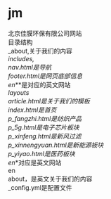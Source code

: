 # jm
北京佳膜环保有限公司网站  
目录结构  
_about,关于我们的内容  
_includes,  
  nav.html是导航  
  footer.html是网页底部信息  
  en_**是对应的英文网站  
_layouts  
  article.html是关于我们的模板  
  index.html是首页  
  p_fangzhi.html是纺织产品  
  p_5g.html是电子芯片板块  
  p_xinfeng.html是新风过滤  
  p_xinnengyuan.html是新能源板块  
  p_yiyao.html是医药板块  
  en_*对应是英文网站  
en  
  about，是英文关于我们的内容  
_config.yml是配置文件  
